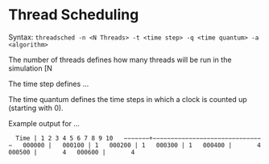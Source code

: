 # Thread Scheduling

Syntax: `threadsched -n <N Threads> -t <time step> -q <time quantum> -a <algorithm>`


The number of threads defines how many threads will be run in the simulation [N 

The time step defines ...

The time quantum defines the time steps in which a clock is counted up (starting with 0).


Example output for ...

`  Time | 1 2 3 4 5 6 7 8 9 10  
−−−−−−−+−−−−−−−−−−−−−−−−−−−−−−−−−−−−−−−  
000000 |  
000100 | 1  
000200 | 1  
000300 | 1  
000400 |       4  
000500 |       4  
000600 |       4`  

